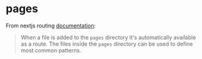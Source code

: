 # pages

From nextjs routing [documentation](https://nextjs.org/docs/routing/introduction):
>When a file is added to the `pages` directory it's automatically available as a route.
The files inside the `pages` directory can be used to define most common patterns.